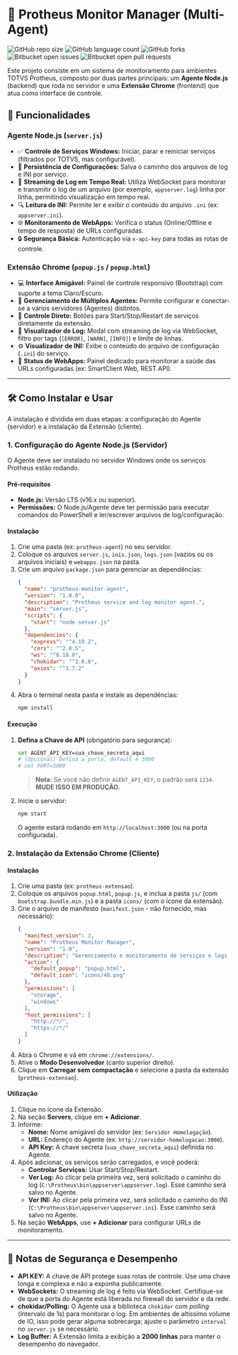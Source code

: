# 🚀 Protheus Monitor Manager (Multi-Agent)
![GitHub repo size](https://img.shields.io/github/repo-size/LeonardoMarconi/Protheus_Monitor_Manager?style=for-the-badge)
![GitHub language count](https://img.shields.io/github/languages/count/LeonardoMarconi/Protheus_Monitor_Manager?style=for-the-badge)
![GitHub forks](https://img.shields.io/github/forks/LeonardoMarconi/Protheus_Monitor_Manager?style=for-the-badge)
![Bitbucket open issues](https://img.shields.io/bitbucket/issues/LeonardoMarconi/Protheus_Monitor_Manager?style=for-the-badge)
![Bitbucket open pull requests](https://img.shields.io/bitbucket/pr-raw/LeonardoMarconi/Protheus_Monitor_Manager?style=for-the-badge)

Este projeto consiste em um sistema de monitoramento para ambientes TOTVS Protheus, composto por duas partes principais: um **Agente Node.js** (backend) que roda no servidor e uma **Extensão Chrome** (frontend) que atua como interface de controle.

## 🌟 Funcionalidades

### Agente Node.js (`server.js`)
* ✅ **Controle de Serviços Windows:** Iniciar, parar e reiniciar serviços (filtrados por TOTVS, mas configurável).
* 💾 **Persistência de Configurações:** Salva o caminho dos arquivos de log e INI por serviço.
* 📡 **Streaming de Log em Tempo Real:** Utiliza WebSocket para monitorar e transmitir o log de um arquivo (por exemplo, `appserver.log`) linha por linha, permitindo visualização em tempo real.
* 🔍 **Leitura de INI:** Permite ler e exibir o conteúdo do arquivo `.ini` (ex: `appserver.ini`).
* 🌐 **Monitoramento de WebApps:** Verifica o status (Online/Offline e tempo de resposta) de URLs configuradas.
* 🔒 **Segurança Básica:** Autenticação via `x-api-key` para todas as rotas de controle.

### Extensão Chrome (`popup.js` / `popup.html`)
* 💻 **Interface Amigável:** Painel de controle responsivo (Bootstrap) com suporte a tema Claro/Escuro.
* 🔗 **Gerenciamento de Múltiplos Agentes:** Permite configurar e conectar-se a vários servidores (Agentes) distintos.
* 🔧 **Controle Direto:** Botões para Start/Stop/Restart de serviços diretamente da extensão.
* 📜 **Visualizador de Log:** Modal com streaming de log via WebSocket, filtro por tags (`[ERROR]`, `[WARN]`, `[INFO]`) e limite de linhas.
* ⚙️ **Visualizador de INI:** Exibe o conteúdo do arquivo de configuração (`.ini`) do serviço.
* 🚦 **Status de WebApps:** Painel dedicado para monitorar a saúde das URLs configuradas (ex: SmartClient Web, REST API).

---

## 🛠️ Como Instalar e Usar

A instalação é dividida em duas etapas: a configuração do Agente (servidor) e a instalação da Extensão (cliente).

### 1. Configuração do Agente Node.js (Servidor)

O Agente deve ser instalado no servidor Windows onde os serviços Protheus estão rodando.

#### Pré-requisitos
* **Node.js:** Versão LTS (v16.x ou superior).
* **Permissões:** O Node.js/Agente deve ter permissão para executar comandos do PowerShell e ler/escrever arquivos de log/configuração.

#### Instalação
1.  Crie uma pasta (ex: `protheus-agent`) no seu servidor.
2.  Coloque os arquivos `server.js`, `inis.json`, `logs.json` (vazios ou os arquivos iniciais) e `webapps.json` na pasta.
3.  Crie um arquivo `package.json` para gerenciar as dependências:
    ```json
    {
      "name": "protheus-monitor-agent",
      "version": "1.0.0",
      "description": "Protheus service and log monitor agent.",
      "main": "server.js",
      "scripts": {
        "start": "node server.js"
      },
      "dependencies": {
        "express": "^4.19.2",
        "cors": "^2.8.5",
        "ws": "^8.18.0",
        "chokidar": "^3.6.0",
        "axios": "^1.7.2"
      }
    }
    ```
4.  Abra o terminal nesta pasta e instale as dependências:
    ```bash
    npm install
    ```

#### Execução
1.  **Defina a Chave de API** (obrigatório para segurança):
    ```bash
    set AGENT_API_KEY=sua_chave_secreta_aqui
    # (Opcional) Defina a porta, default é 3000
    # set PORT=3000 
    ```
    > **Nota:** Se você não definir `AGENT_API_KEY`, o padrão será `1234`. **MUDE ISSO EM PRODUÇÃO.**
2.  Inicie o servidor:
    ```bash
    npm start
    ```
    O agente estará rodando em `http://localhost:3000` (ou na porta configurada).

### 2. Instalação da Extensão Chrome (Cliente)

#### Instalação
1.  Crie uma pasta (ex: `protheus-extensao`).
2.  Coloque os arquivos `popup.html`, `popup.js`, e inclua a pasta `js/` (com `bootstrap.bundle.min.js`) e a pasta `icons/` (com o ícone da extensão).
3.  Crie o arquivo de manifesto (`manifest.json` - não fornecido, mas necessário):
    ```json
    {
      "manifest_version": 3,
      "name": "Protheus Monitor Manager",
      "version": "1.0",
      "description": "Gerenciamento e monitoramento de serviços e logs Protheus.",
      "action": {
        "default_popup": "popup.html",
        "default_icon": "icons/48.png"
      },
      "permissions": [
        "storage",
        "windows"
      ],
      "host_permissions": [
        "http://*/",
        "https://*/"
      ]
    }
    ```
4.  Abra o Chrome e vá em `chrome://extensions/`.
5.  Ative o **Modo Desenvolvedor** (canto superior direito).
6.  Clique em **Carregar sem compactação** e selecione a pasta da extensão (`protheus-extensao`).

#### Utilização
1.  Clique no ícone da Extensão.
2.  Na seção **Servers**, clique em **+ Adicionar**.
3.  Informe:
    * **Nome:** Nome amigável do servidor (ex: `Servidor Homologação`).
    * **URL:** Endereço do Agente (ex: `http://servidor-homologacao:3000`).
    * **API Key:** A chave secreta (`sua_chave_secreta_aqui`) definida no Agente.
4.  Após adicionar, os serviços serão carregados, e você poderá:
    * **Controlar Serviços:** Usar Start/Stop/Restart.
    * **Ver Log:** Ao clicar pela primeira vez, será solicitado o caminho do log (`C:\Protheus\bin\appserver\appserver.log`). Esse caminho será salvo no Agente.
    * **Ver INI:** Ao clicar pela primeira vez, será solicitado o caminho do INI (`C:\Protheus\bin\appserver\appserver.ini`). Esse caminho será salvo no Agente.
5.  Na seção **WebApps**, use **+ Adicionar** para configurar URLs de monitoramento.

---

## 🛑 Notas de Segurança e Desempenho

* **API KEY:** A chave de API protege suas rotas de controle. Use uma chave longa e complexa e não a exponha publicamente.
* **WebSockets:** O streaming de log é feito via WebSocket. Certifique-se de que a porta do Agente está liberada no firewall do servidor e da rede.
* **chokidar/Polling:** O Agente usa a biblioteca `chokidar` com *polling* (intervalo de 1s) para monitorar o log. Em ambientes de altíssimo volume de IO, isso pode gerar alguma sobrecarga; ajuste o parâmetro `interval` no `server.js` se necessário.
* **Log Buffer:** A Extensão limita a exibição a **2000 linhas** para manter o desempenho do navegador.
